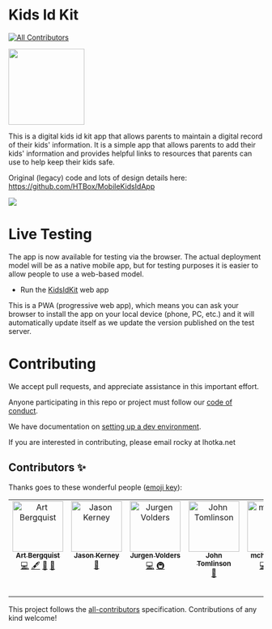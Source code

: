 # Kids Id Kit
<!-- ALL-CONTRIBUTORS-BADGE:START - Do not remove or modify this section -->
[![All Contributors](https://img.shields.io/badge/all_contributors-7-orange.svg?style=flat-square)](#contributors-)
<!-- ALL-CONTRIBUTORS-BADGE:END -->

<img src="https://raw.githubusercontent.com/teneresa/MobileKidsIdApp/master/resources/KidsID_icon/Android/Google_Play_store.png" width="150"/>

This is a digital kids id kit app that allows parents to maintain a digital record of their kids' information. It is a simple app that allows parents to add their kids' information and provides helpful links to resources that parents can use to help keep their kids safe.

Original (legacy) code and lots of design details here: https://github.com/HTBox/MobileKidsIdApp

![](https://raw.github.com/htbox/mobileKidsIdApp/master/resources/MCM-logo-teal%20small.jpg)

# Live Testing

The app is now available for testing via the browser. The actual deployment model will be as a native mobile app, but for testing purposes it is easier to allow people to use a web-based model.

* Run the [KidsIdKit](https://blue-wave-0c17dbf10.2.azurestaticapps.net/) web app

This is a PWA (progressive web app), which means you can ask your browser to install the app on your local device (phone, PC, etc.) and it will automatically update itself as we update the version published on the test server.

# Contributing
We accept pull requests, and appreciate assistance in this important effort.

Anyone participating in this repo or project must follow our [code of conduct](https://github.com/HTBox/MobileKidsIdApp/blob/master/code_of_conduct.md).

We have documentation on [setting up a dev environment](https://github.com/missingchildrenmn/KidsIdKit/blob/main/docs/dev-environment.md).

If you are interested in contributing, please email rocky at lhotka.net

## Contributors ✨

Thanks goes to these wonderful people ([emoji key](https://allcontributors.org/docs/en/emoji-key)):

<!-- ALL-CONTRIBUTORS-LIST:START - Do not remove or modify this section -->
<!-- prettier-ignore-start -->
<!-- markdownlint-disable -->
<table>
  <tbody>
    <tr>
      <td align="center" valign="top" width="14.28%"><a href="https://github.com/abergquist"><img src="https://avatars.githubusercontent.com/u/7118508?v=4?s=100" width="100px;" alt="Art Bergquist"/><br /><sub><b>Art Bergquist</b></sub></a><br /><a href="https://github.com/rockfordlhotka/KitsIdKit/commits?author=abergquist" title="Code">💻</a> <a href="#content-abergquist" title="Content">🖋</a> <a href="#design-abergquist" title="Design">🎨</a> <a href="#ideas-abergquist" title="Ideas, Planning, & Feedback">🤔</a></td>
      <td align="center" valign="top" width="14.28%"><a href="https://github.com/jason-kerney"><img src="https://avatars.githubusercontent.com/u/5097968?v=4?s=100" width="100px;" alt="Jason Kerney"/><br /><sub><b>Jason Kerney</b></sub></a><br /><a href="https://github.com/rockfordlhotka/KitsIdKit/commits?author=jason-kerney" title="Documentation">📖</a></td>
      <td align="center" valign="top" width="14.28%"><a href="https://github.com/Titangizmo"><img src="https://avatars.githubusercontent.com/u/61874517?v=4?s=100" width="100px;" alt="Jurgen Volders"/><br /><sub><b>Jurgen Volders</b></sub></a><br /><a href="https://github.com/rockfordlhotka/KitsIdKit/commits?author=Titangizmo" title="Code">💻</a> <a href="#infra-Titangizmo" title="Infrastructure (Hosting, Build-Tools, etc)">🚇</a></td>
      <td align="center" valign="top" width="14.28%"><a href="https://github.com/johnt84"><img src="https://avatars.githubusercontent.com/u/33494306?v=4?s=100" width="100px;" alt="John Tomlinson"/><br /><sub><b>John Tomlinson</b></sub></a><br /><a href="https://github.com/rockfordlhotka/KitsIdKit/issues?q=author%3Ajohnt84" title="Bug reports">🐛</a></td>
      <td align="center" valign="top" width="14.28%"><a href="https://github.com/mchang2003"><img src="https://avatars.githubusercontent.com/u/91290209?v=4?s=100" width="100px;" alt="mchang2003"/><br /><sub><b>mchang2003</b></sub></a><br /><a href="https://github.com/rockfordlhotka/KitsIdKit/commits?author=mchang2003" title="Code">💻</a> <a href="https://github.com/rockfordlhotka/KitsIdKit/commits?author=mchang2003" title="Tests">⚠️</a> <a href="#tool-mchang2003" title="Tools">🔧</a></td>
      <td align="center" valign="top" width="14.28%"><a href="https://github.com/Hunter-Industries"><img src="https://avatars.githubusercontent.com/u/30634197?v=4?s=100" width="100px;" alt="Hunter Industries Software Development"/><br /><sub><b>Hunter Industries Software Development</b></sub></a><br /><a href="#financial-Hunter-Industries" title="Financial">💵</a></td>
      <td align="center" valign="top" width="14.28%"><a href="https://fosstodon.org/@rockylhotka"><img src="https://avatars.githubusercontent.com/u/2333134?v=4?s=100" width="100px;" alt="Rockford Lhotka"/><br /><sub><b>Rockford Lhotka</b></sub></a><br /><a href="https://github.com/rockfordlhotka/KitsIdKit/commits?author=rockfordlhotka" title="Code">💻</a> <a href="#infra-rockfordlhotka" title="Infrastructure (Hosting, Build-Tools, etc)">🚇</a> <a href="#maintenance-rockfordlhotka" title="Maintenance">🚧</a> <a href="#fundingFinding-rockfordlhotka" title="Funding Finding">🔍</a></td>
    </tr>
  </tbody>
</table>

<!-- markdownlint-restore -->
<!-- prettier-ignore-end -->

<!-- ALL-CONTRIBUTORS-LIST:END -->

This project follows the [all-contributors](https://github.com/all-contributors/all-contributors) specification. Contributions of any kind welcome!